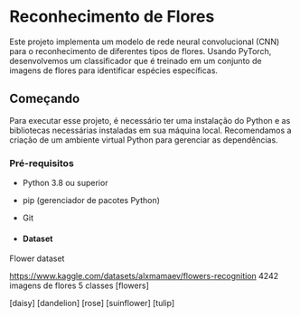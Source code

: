 # Reconhecimento de Flores

Este projeto implementa um modelo de rede neural convolucional (CNN) para o reconhecimento de diferentes tipos de flores. Usando PyTorch, desenvolvemos um classificador que é treinado em um conjunto de imagens de flores para identificar espécies específicas.

## Começando

Para executar esse projeto, é necessário ter uma instalação do Python e as bibliotecas necessárias instaladas em sua máquina local. Recomendamos a criação de um ambiente virtual Python para gerenciar as dependências.

### Pré-requisitos

- Python 3.8 ou superior
- pip (gerenciador de pacotes Python)
- Git

- #### Dataset

Flower dataset

https://www.kaggle.com/datasets/alxmamaev/flowers-recognition
4242 imagens de flores
5 classes
[flowers]

[daisy]
[dandelion]
[rose]
[suinflower]
[tulip]
